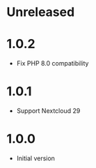 # Unreleased

# 1.0.2
- Fix PHP 8.0 compatibility

# 1.0.1
- Support Nextcloud 29

# 1.0.0
- Initial version
